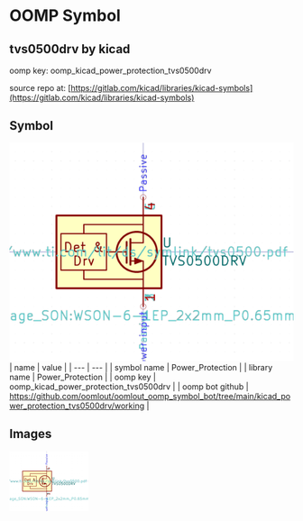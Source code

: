 # OOMP Symbol  
## tvs0500drv  by kicad  
  
oomp key: oomp_kicad_power_protection_tvs0500drv  
  
source repo at: [https://gitlab.com/kicad/libraries/kicad-symbols](https://gitlab.com/kicad/libraries/kicad-symbols)  
## Symbol  
  
[![working.png](working_600.png)](working.png)  
| name | value | 
| --- | --- | 
| symbol name | Power_Protection | 
| library name | Power_Protection | 
| oomp key | oomp_kicad_power_protection_tvs0500drv | 
| oomp bot github | https://github.com/oomlout/oomlout_oomp_symbol_bot/tree/main/kicad_power_protection_tvs0500drv/working | 
## Images  
  
[![working.png](working_140.png)](working.png)  
